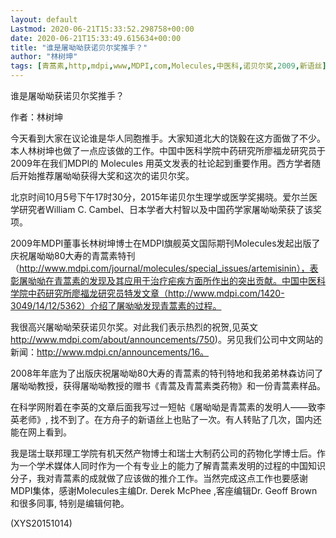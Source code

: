 ```yaml
---
layout: default
Lastmod: 2020-06-21T15:33:52.298758+00:00
date: 2020-06-21T15:33:49.615634+00:00
title: "谁是屠呦呦获诺贝尔奖推手？"
author: "林树坤"
tags: [青蒿素,http,mdpi,www,MDPI,com,Molecules,中医科,诺贝尔奖,2009,新语丝]
---
```


谁是屠呦呦获诺贝尔奖推手？

作者：林树坤

今天看到大家在议论谁是华人同胞推手。大家知道北大的饶毅在这方面做了不少。本人林树坤也做了一点应该做的工作。中国中医科学院中药研究所廖福龙研究员于2009年在我们MDPI的 Molecules 用英文发表的社论起到重要作用。西方学者随后开始推荐屠呦呦获得大奖和这次的诺贝尔奖。

北京时间10月5号下午17时30分，2015年诺贝尔生理学或医学奖揭晓。爱尔兰医学研究者William C. Cambel、日本学者大村智以及中国药学家屠呦呦荣获了该奖项。

2009年MDPI董事长林树坤博士在MDPI旗舰英文国际期刊Molecules发起出版了庆祝屠呦呦80大寿的青蒿素特刊（http://www.mdpi.com/journal/molecules/special_issues/artemisinin），表彰屠呦呦在青蒿素的发现及其应用于治疗疟疾方面所作出的突出贡献。中国中医科学院中药研究所廖福龙研究员特发文章（http://www.mdpi.com/1420-3049/14/12/5362）介绍了屠呦呦发现青蒿素的过程。

我很高兴屠呦呦荣获诺贝尔奖。对此我们表示热烈的祝贺,见英文 http://www.mdpi.com/about/announcements/750)。另见我们公司中文网站的新闻：http://www.mdpi.cn/announcements/16。

2008年年底为了出版庆祝屠呦呦80大寿的青蒿素的特刊特地和我弟弟林森访问了屠呦呦教授，获得屠呦呦教授的赠书《青蒿及青蒿素类药物》和一份青蒿素样品。

在科学网附着在李英的文章后面我写过一短帖《屠呦呦是青蒿素的发明人——致李英老师》, 找不到了。在方舟子的新语丝上也贴了一次。有人转贴了几次，国内还能在网上看到。

我是瑞士联邦理工学院有机天然产物博士和瑞士大制药公司的药物化学博士后。作为一个学术媒体人同时作为一个有专业上的能力了解青蒿素发明的过程的中国知识分子，我对青蒿素的成就做了应该做的推介工作。当然完成这点工作也要感谢MDPI集体，感谢Molecules主编Dr. Derek McPhee ,客座编辑Dr. Geoff Brown和很多同事, 特别是编辑何艳。

(XYS20151014)

